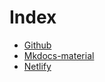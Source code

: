 # Index


* [Github](https://github.com/hgqapp)
* [Mkdocs-material](https://squidfunk.github.io/mkdocs-material)
* [Netlify](https://app.netlify.com/sites/hgqapp/overview)
